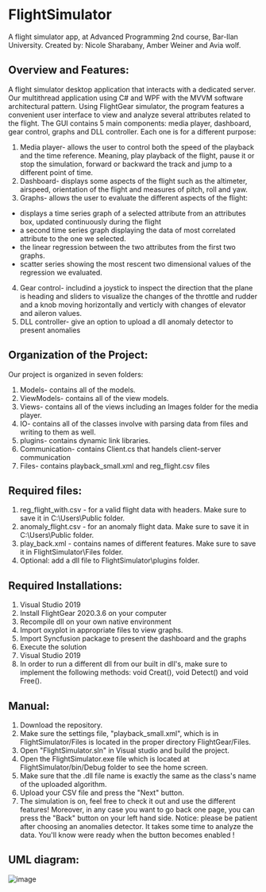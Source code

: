 # FlightSimulator
A flight simulator app, at Advanced Programming 2nd course, Bar-Ilan University.
Created by: Nicole Sharabany, Amber Weiner and Avia wolf.

## Overview and Features:
A flight simulator desktop application that interacts with a dedicated server. Our multithread application using C# and WPF with the MVVM software architectural pattern. Using FlightGear simulator, the program features a convenient user interface to view and analyze several attributes related to the flight.
 The GUI contains 5 main components: media player, dashboard, gear control, graphs and DLL controller. 
Each one is for a different purpose:
1. Media player- allows the user to control both the speed of the playback and the time reference. Meaning, play playback of the flight, pause it or stop the simulation, forward or backward the track and jump to a different point of time.
2. Dashboard- displays some aspects of the flight such as the altimeter, airspeed, orientation of the flight and measures of pitch, roll and yaw.
3. Graphs- allows the user to evaluate the different aspects of the flight:
 * displays a time series graph of a selected attribute from an attributes box, updated continuously during the flight
 * a second time series graph displaying the data of most correlated attribute to the one we selected.
 * the linear regression between the two attributes from the first two graphs. 
 * scatter series showing the most rescent two dimensional values of the regression we evaluated.
4. Gear control- includind a joystick to inspect the direction that the plane is heading and sliders to visualize the changes of the throttle and rudder and a knob moving horizontally and verticly with changes of elevator and aileron values. 
5. DLL controller- give an option to upload a dll anomaly detector to present anomalies

## Organization of the Project:
Our project is organized in seven folders:
1. Models- contains all of the models.
2. ViewModels- contains all of the view models.
3. Views- contains all of the views including an Images folder for the media player.
4. IO- contains all of the classes involve with parsing data from files and writing to them as well.
5. plugins- contains dynamic link libraries.
6. Communication- contains Client.cs that handels client-server communication
7. Files- contains playback_small.xml and reg_flight.csv files

## Required files:
1. reg_flight_with.csv - for a valid flight data with headers.
Make sure to save it in C:\Users\Public folder.
2. anomaly_flight.csv - for an anomaly flight data.
Make sure to save it in C:\Users\Public folder.
4. play_back.xml - contains names of different features.
Make sure to save it in FlightSimulator\Files folder.
6. Optional: add a dll file to FlightSimulator\plugins folder.

## Required Installations:
1. Visual Studio 2019
2. Install FlightGear 2020.3.6 on your computer
3. Recompile dll on your own native environment
4. Import oxyplot in appropriate files to view graphs.
5. Import Syncfusion package to present the dashboard and the graphs
6. Execute the solution
7. Visual Studio 2019
8. In order to run a different dll from our built in dll's, make sure to implement the following methods:
void Creat(), void Detect() and void Free().

## Manual:
1. Download the repository.
2. Make sure the settings file, "playback_small.xml", which is in FlightSimulator/Files is located in the proper directory FlightGear/Files.
3. Open "FlightSimulator.sln" in Visual studio and build the project.
4. Open the FlightSimulator.exe file which is located at FlightSimulator/bin/Debug folder to see the home screen.
5. Make sure that the .dll file name is exactly the same as the class's name of the uploaded algorithm.
6. Upload your CSV file and press the "Next" button.
7. The simulation is on, feel free to check it out and use the different features!
Moreover, in any case you want to go back one page, you can press the "Back" button on your left hand side.
Notice: please be patient after choosing an anomalies detector. It takes some time to analyze the data. You'll know were ready when the button becomes enabled !

## UML diagram:
![image](https://user-images.githubusercontent.com/63461543/114775428-f6135d80-9d79-11eb-817c-cee1d28668d7.png)
